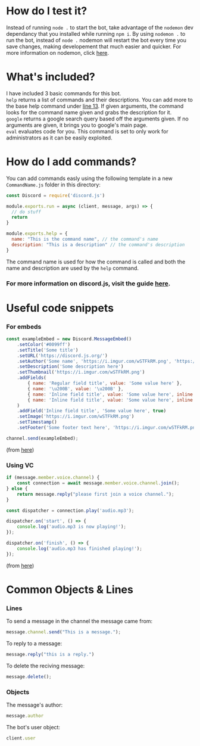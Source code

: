 # How do I test it?
Instead of running `node .` to start the bot, take advantage of the `nodemon` dev dependancy that you installed while running `npm i`. By using `nodemon .` to run the bot, instead of `node .` nodemon will restart the bot every time you save changes, making developement that much easier and quicker. For more information on nodemon, click [here](https://www.npmjs.com/package/nodemon).

# What's included?
I have included 3 basic commands for this bot.<br>
`help` returns a list of commands and their descriptions. You can add more to the base help command under [line 13](https://github.com/GrantBGreat/discord.js-template-bot/blob/main/commands/help.js#L13). If given arguments, the command looks for the command name given and grabs the description for it.<br>
`google` returns a google search query based off the arguments given. If no arguments are given, it brings you to google's main page.<br>
`eval` evaluates code for you. This command is set to only work for administrators as it can be easily exploited.

# How do I add commands?
You can add commands easly using the following template in a new `CommandName.js` folder in this directory:
```javascript
const Discord = require('discord.js')

module.exports.run = async (client, message, args) => {
  // do stuff
  return
}

module.exports.help = {
  name: "This is the command name", // the command's name
  description: "This is a description" // the command's description
}
```
The command name is used for how the command is called and both the name and description are used by the `help` command.

### For more information on discord.js, visit the guide [here](https://discordjs.guide/#before-you-begin).

# Useful code snippets
### For embeds
```javascript
const exampleEmbed = new Discord.MessageEmbed()
	.setColor('#0099ff')
	.setTitle('Some title')
	.setURL('https://discord.js.org/')
	.setAuthor('Some name', 'https://i.imgur.com/wSTFkRM.png', 'https://discord.js.org')
	.setDescription('Some description here')
	.setThumbnail('https://i.imgur.com/wSTFkRM.png')
	.addFields(
		{ name: 'Regular field title', value: 'Some value here' },
		{ name: '\u200B', value: '\u200B' },
		{ name: 'Inline field title', value: 'Some value here', inline: true },
		{ name: 'Inline field title', value: 'Some value here', inline: true },
	)
	.addField('Inline field title', 'Some value here', true)
	.setImage('https://i.imgur.com/wSTFkRM.png')
	.setTimestamp()
	.setFooter('Some footer text here', 'https://i.imgur.com/wSTFkRM.png');

channel.send(exampleEmbed);
```
(from [here](https://discordjs.guide/popular-topics/embeds.html#using-the-richembedmessageembed-constructor))

### Using VC
```javascript
if (message.member.voice.channel) {
	const connection = await message.member.voice.channel.join();
} else {
	return message.reply("please first join a voice channel.");
}

const dispatcher = connection.play('audio.mp3');

dispatcher.on('start', () => {
	console.log('audio.mp3 is now playing!');
});

dispatcher.on('finish', () => {
	console.log('audio.mp3 has finished playing!');
});
```
(from [here](https://discordjs.guide/voice/the-basics.html#joining-voice-channels))

# Common Objects & Lines
### Lines
To send a message in the channel the message came from:
```js
message.channel.send("This is a message.");
```
To reply to a message:
```js
message.reply("this is a reply.")
```
To delete the reciving message:
```js
message.delete();
```

### Objects
The message's author:
```js
message.author
```
The bot's user object:
```js
client.user
```